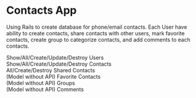 Contacts App
==========

Using Rails to create database for phone/email contacts.
Each User have ability to create contacts, share contacts with other users, 
mark favorite contacts, create group to categorize contacts, and add comments to
each contacts.

Show/All/Create/Update/Destroy Users  
Show/All/Create/Update/Destroy Contacts  
All/Create/Destroy             Shared Contacts  
(Model without API)            Favorite Contacts  
(Model without API)            Groups  
(Model without API)            Comments  
